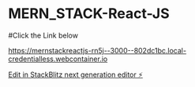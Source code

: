 # MERN_STACK-React-JS

#Click the Link below 

https://mernstackreactjs-rn5j--3000--802dc1bc.local-credentialless.webcontainer.io

[Edit in StackBlitz next generation editor ⚡️](https://stackblitz.com/~/github.com/Yesukumar2000/MERN_STACK-React-JS)
